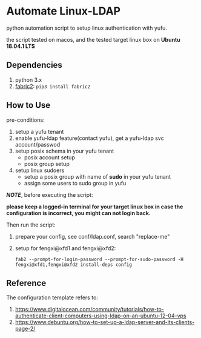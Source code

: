 # Automate Linux-LDAP

python automation script to setup linux authentication with yufu.

the script tested on macos, and the tested target linux box on **Ubuntu 18.04.1 LTS**

## Dependencies

1. python 3.x
2. [fabric2](https://github.com/fabric/fabric): `pip3 install fabric2`

## How to Use

pre-conditions:

1. setup a yufu tenant
2. enable yufu-ldap feature(contact yufu), get a yufu-ldap svc account/passwod
3. setup posix schema in your yufu tenant
    - posix account setup
    - posix group setup
4. setup linux sudoers
    - setup a posix group with name of **sudo** in your yufu tenant
    - assign some users to sudo group in yufu

***NOTE***, before executing the script:

**please keep a logged-in terminal for your target linux box in case the configuration is incorrect, you might can not login back.**

Then run the script:

1. prepare your config, see conf/ldap.conf, search "replace-me"
2. setup for fengxi@xfd1 and fengxi@xfd2:

   ```shell
   fab2 --prompt-for-login-password --prompt-for-sudo-password -H fengxi@xfd1,fengxi@xfd2 install-deps config
   ```

## Reference

The configuration template refers to:

1. https://www.digitalocean.com/community/tutorials/how-to-authenticate-client-computers-using-ldap-on-an-ubuntu-12-04-vps
2. https://www.debuntu.org/how-to-set-up-a-ldap-server-and-its-clients-page-2/

